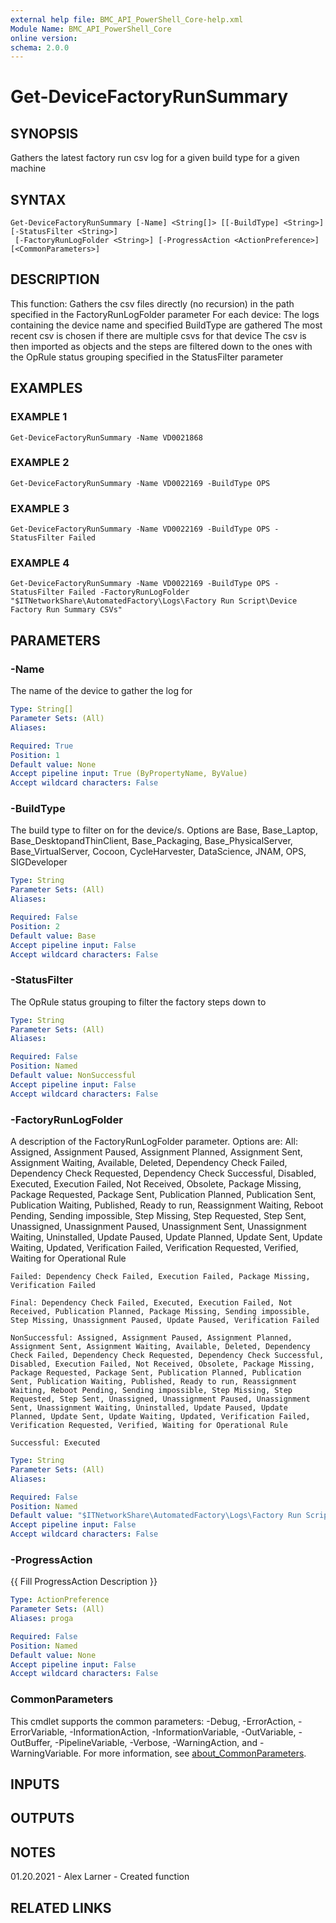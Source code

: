 ```yaml
---
external help file: BMC_API_PowerShell_Core-help.xml
Module Name: BMC_API_PowerShell_Core
online version:
schema: 2.0.0
---
```


# Get-DeviceFactoryRunSummary

## SYNOPSIS
Gathers the latest factory run csv log for a given build type for a given machine

## SYNTAX

```
Get-DeviceFactoryRunSummary [-Name] <String[]> [[-BuildType] <String>] [-StatusFilter <String>]
 [-FactoryRunLogFolder <String>] [-ProgressAction <ActionPreference>] [<CommonParameters>]
```

## DESCRIPTION
This function:
	Gathers the csv files directly (no recursion) in the path specified in the FactoryRunLogFolder parameter
	For each device:
		The logs containing the device name and specified BuildType are gathered
		The most recent csv is chosen if there are multiple csvs for that device
		The csv is then imported as objects and the steps are filtered down to the ones with the OpRule status grouping specified in the StatusFilter parameter

## EXAMPLES

### EXAMPLE 1
```
Get-DeviceFactoryRunSummary -Name VD0021868
```

### EXAMPLE 2
```
Get-DeviceFactoryRunSummary -Name VD0022169 -BuildType OPS
```

### EXAMPLE 3
```
Get-DeviceFactoryRunSummary -Name VD0022169 -BuildType OPS -StatusFilter Failed
```

### EXAMPLE 4
```
Get-DeviceFactoryRunSummary -Name VD0022169 -BuildType OPS -StatusFilter Failed -FactoryRunLogFolder "$ITNetworkShare\AutomatedFactory\Logs\Factory Run Script\Device Factory Run Summary CSVs"
```

## PARAMETERS

### -Name
The name of the device to gather the log for

```yaml
Type: String[]
Parameter Sets: (All)
Aliases:

Required: True
Position: 1
Default value: None
Accept pipeline input: True (ByPropertyName, ByValue)
Accept wildcard characters: False
```

### -BuildType
The build type to filter on for the device/s.
Options are Base, Base_Laptop, Base_DesktopandThinClient, Base_Packaging, Base_PhysicalServer, Base_VirtualServer, Cocoon, CycleHarvester, DataScience, JNAM, OPS, SIGDeveloper

```yaml
Type: String
Parameter Sets: (All)
Aliases:

Required: False
Position: 2
Default value: Base
Accept pipeline input: False
Accept wildcard characters: False
```

### -StatusFilter
The OpRule status grouping to filter the factory steps down to

```yaml
Type: String
Parameter Sets: (All)
Aliases:

Required: False
Position: Named
Default value: NonSuccessful
Accept pipeline input: False
Accept wildcard characters: False
```

### -FactoryRunLogFolder
A description of the FactoryRunLogFolder parameter.
Options are:
	All: Assigned, Assignment Paused, Assignment Planned, Assignment Sent, Assignment Waiting, Available, Deleted, Dependency Check Failed, Dependency Check Requested, Dependency Check Successful, Disabled, Executed, Execution Failed, Not Received, Obsolete, Package Missing, Package Requested, Package Sent, Publication Planned, Publication Sent, Publication Waiting, Published, Ready to run, Reassignment Waiting, Reboot Pending, Sending impossible, Step Missing, Step Requested, Step Sent, Unassigned, Unassignment Paused, Unassignment Sent, Unassignment Waiting, Uninstalled, Update Paused, Update Planned, Update Sent, Update Waiting, Updated, Verification Failed, Verification Requested, Verified, Waiting for Operational Rule

	Failed: Dependency Check Failed, Execution Failed, Package Missing, Verification Failed

	Final: Dependency Check Failed, Executed, Execution Failed, Not Received, Publication Planned, Package Missing, Sending impossible, Step Missing, Unassignment Paused, Update Paused, Verification Failed

	NonSuccessful: Assigned, Assignment Paused, Assignment Planned, Assignment Sent, Assignment Waiting, Available, Deleted, Dependency Check Failed, Dependency Check Requested, Dependency Check Successful, Disabled, Execution Failed, Not Received, Obsolete, Package Missing, Package Requested, Package Sent, Publication Planned, Publication Sent, Publication Waiting, Published, Ready to run, Reassignment Waiting, Reboot Pending, Sending impossible, Step Missing, Step Requested, Step Sent, Unassigned, Unassignment Paused, Unassignment Sent, Unassignment Waiting, Uninstalled, Update Paused, Update Planned, Update Sent, Update Waiting, Updated, Verification Failed, Verification Requested, Verified, Waiting for Operational Rule

	Successful: Executed

```yaml
Type: String
Parameter Sets: (All)
Aliases:

Required: False
Position: Named
Default value: "$ITNetworkShare\AutomatedFactory\Logs\Factory Run Script\Device Factory Run Summary CSVs"
Accept pipeline input: False
Accept wildcard characters: False
```

### -ProgressAction
{{ Fill ProgressAction Description }}

```yaml
Type: ActionPreference
Parameter Sets: (All)
Aliases: proga

Required: False
Position: Named
Default value: None
Accept pipeline input: False
Accept wildcard characters: False
```

### CommonParameters
This cmdlet supports the common parameters: -Debug, -ErrorAction, -ErrorVariable, -InformationAction, -InformationVariable, -OutVariable, -OutBuffer, -PipelineVariable, -Verbose, -WarningAction, and -WarningVariable. For more information, see [about_CommonParameters](http://go.microsoft.com/fwlink/?LinkID=113216).

## INPUTS

## OUTPUTS

## NOTES
01.20.2021 - Alex Larner - Created function

## RELATED LINKS
